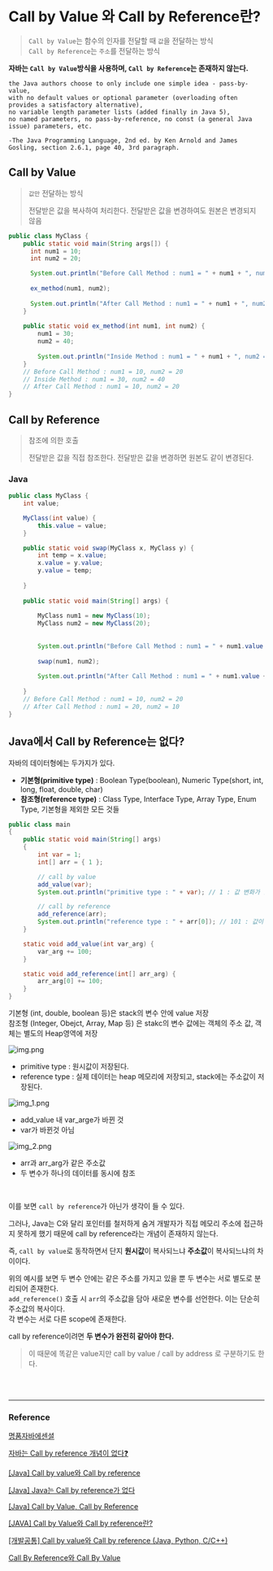 # Call by Value 와 Call by Reference란?
> `Call by Value`는 함수의 인자를 전달할 때 `값`을 전달하는 방식
> <br> `Call by Reference`는 `주소`를 전달하는 방식
 
**자바는 `Call by Value`방식을 사용하며, `Call by Reference`는 존재하지 않는다.**

```
the Java authors choose to only include one simple idea - pass-by-value, 
with no default values or optional parameter (overloading often provides a satisfactory alternative), 
no variable length parameter lists (added finally in Java 5), 
no named parameters, no pass-by-reference, no const (a general Java issue) parameters, etc. 

-The Java Programming Language, 2nd ed. by Ken Arnold and James Gosling, section 2.6.1, page 40, 3rd paragraph.
```

## Call by Value
> `값만` 전달하는 방식
>
> 전달받은 값을 복사하여 처리한다. 전달받은 값을 변경하여도 원본은 변경되지 않음

```java
public class MyClass {
    public static void main(String args[]) {
      int num1 = 10;
      int num2 = 20;

      System.out.println("Before Call Method : num1 = " + num1 + ", num2 = " + num2);
      
      ex_method(num1, num2);
      
      System.out.println("After Call Method : num1 = " + num1 + ", num2 = " + num2);
    }
    
    public static void ex_method(int num1, int num2) {
        num1 = 30;
        num2 = 40;
        
        System.out.println("Inside Method : num1 = " + num1 + ", num2 = " + num2);
    }
	// Before Call Method : num1 = 10, num2 = 20
	// Inside Method : num1 = 30, num2 = 40
	// After Call Method : num1 = 10, num2 = 20
}
```

## Call by Reference
> 참조에 의한 호출
>
> 전달받은 값을 직접 참조한다. 전달받은 값을 변경하면 원본도 같이 변경된다.

### Java
```java
public class MyClass {
    int value;

    MyClass(int value) {
        this.value = value;
    }

    public static void swap(MyClass x, MyClass y) {
        int temp = x.value;
        x.value = y.value;
        y.value = temp;
        
    }
    
    public static void main(String[] args) {
    
        MyClass num1 = new MyClass(10);
        MyClass num2 = new MyClass(20);
        
        
        System.out.println("Before Call Method : num1 = " + num1.value + ", num2 = " + num2.value);
        
        swap(num1, num2);
        
        System.out.println("After Call Method : num1 = " + num1.value + ", num2 = " + num2.value);
    
    }
    // Before Call Method : num1 = 10, num2 = 20
    // After Call Method : num1 = 20, num2 = 10
}
```

## Java에서 Call by Reference는 없다?
자바의 데이터형에는 두가지가 있다.
- **기본형(primitive type)** : Boolean Type(boolean), Numeric Type(short, int, long, float, double, char)
- **참조형(reference type)** : Class Type, Interface Type, Array Type, Enum Type, 기본형을 제외한 모든 것들

```java
public class main
{
    public static void main(String[] args)
    {
        int var = 1;
        int[] arr = { 1 };

        // call by value
        add_value(var);
        System.out.println("primitive type : " + var); // 1 : 값 변화가 없음

        // call by reference
        add_reference(arr);
        System.out.println("reference type : " + arr[0]); // 101 : 값이 변화함
    }

    static void add_value(int var_arg) {
        var_arg += 100;
    }

    static void add_reference(int[] arr_arg) {
        arr_arg[0] += 100;
    }
}
```

기본형 (int, double, boolean 등)은 stack의 변수 안에 value 저장
<br> 참조형 (Integer, Obejct, Array, Map 등) 은 stakc의 변수 값에는 객체의 주소 값, 객체는 별도의 Heap영역에 저장

![img.png](image/img.png)

- primitive type : 원시값이 저장된다.
- reference type : 실제 데이터는 heap 메모리에 저장되고, stack에는 주소값이 저장된다.

![img_1.png](image/img_1.png)

- add_value 내 var_arge가 바뀐 것
- var가 바뀐것 아님

![img_2.png](image/img_2.png)

- arr과 arr_arg가 같은 주소값
- 두 변수가 하나의 데이터를 동시에 참조

<br>

이를 보면 `call by reference`가 아닌가 생각이 들 수 있다.

그러나, Java는 C와 달리 포인터를 철저하게 숨겨 개발자가 직접 메모리 주소에 접근하지 못하게 했기 때문에 call by reference라는 개념이 존재하지 않는다.

즉, `call by value`로 동작하면서 단지 **원시값**이 복사되느냐 **주소값**이 복사되느냐의 차이이다.

위의 예시를 보면 두 변수 안에는 같은 주소를 가지고 있을 뿐 두 변수는 서로 별도로 분리되어 존재한다.
<br> `add_reference()` 호출 시 `arr`의 주소값을 담아 새로운 변수를 선언한다. 이는 단순히 주소값의 복사이다.
<br> 각 변수는 서로 다른 scope에 존재한다.

call by reference이려면 **두 변수가 완전히 같아야 한다.**

> 이 때문에 똑같은 value지만 call by value / call by address 로 구분하기도 한다.

<br>
<br>

* * *
### Reference

[명품자바에센셜](http://www.yes24.com/Product/Goods/63041975)

[자바는 Call by reference 개념이 없다❓](https://inpa.tistory.com/entry/JAVA-%E2%98%95-%EC%9E%90%EB%B0%94%EB%8A%94-Call-by-reference-%EA%B0%9C%EB%85%90%EC%9D%B4-%EC%97%86%EB%8B%A4-%E2%9D%93)

[[Java] Call by value와 Call by reference](https://re-build.tistory.com/3)

[[Java] Java는 Call by reference가 없다](https://deveric.tistory.com/92)

[[Java] Call by Value, Call by Reference](https://velog.io/@ahnick/Java-Call-by-Value-Call-by-Reference)

[[JAVA] Call by Value와 Call by reference란?](https://devlog-wjdrbs96.tistory.com/44)

[[개발공통] Call by value와 Call by reference (Java, Python, C/C++)](https://hoons-dev.tistory.com/76)


[Call By Reference와 Call By Value](https://okky.kr/questions/303162)
